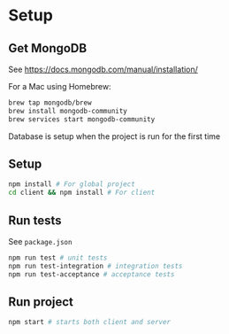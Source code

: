 # Setup

## Get MongoDB

See https://docs.mongodb.com/manual/installation/

For a Mac using Homebrew:

```bash
brew tap mongodb/brew
brew install mongodb-community
brew services start mongodb-community
```

Database is setup when the project is run for the first time

## Setup

```bash
npm install # For global project
cd client && npm install # For client
```

## Run tests

See `package.json`

```bash
npm run test # unit tests
npm run test-integration # integration tests
npm run test-acceptance # acceptance tests
```

## Run project

```bash
npm start # starts both client and server
```
